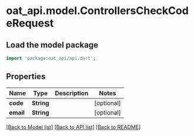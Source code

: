 # oat_api.model.ControllersCheckCodeRequest

## Load the model package
```dart
import 'package:oat_api/api.dart';
```

## Properties
Name | Type | Description | Notes
------------ | ------------- | ------------- | -------------
**code** | **String** |  | [optional] 
**email** | **String** |  | [optional] 

[[Back to Model list]](../README.md#documentation-for-models) [[Back to API list]](../README.md#documentation-for-api-endpoints) [[Back to README]](../README.md)



